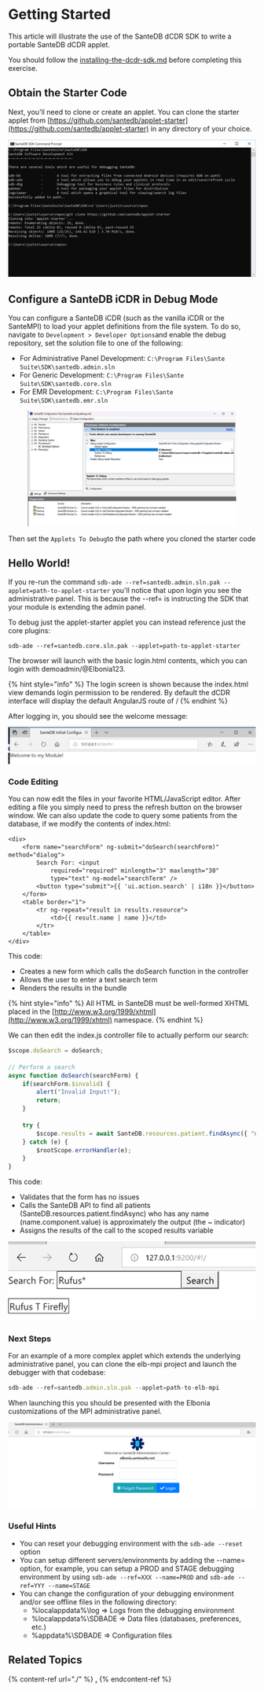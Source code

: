 # Getting Started

This article will illustrate the use of the SanteDB dCDR SDK to write a portable SanteDB dCDR applet.&#x20;

You should follow the [installing-the-dcdr-sdk.md](../../../../installation/installation-1/deployment/installing-software/disconnected-gateway/installing-the-dcdr-sdk.md "mention") before completing this exercise.

## Obtain the Starter Code

Next, you'll need to clone or create an applet. You can clone the starter applet from [https://github.com/santedb/applet-starter](https://github.com/santedb/applet-starter) in any directory of your choice.

![](<../../../../.gitbook/assets/image (193).png>)

## Configure a SanteDB iCDR in Debug Mode

You can configure a SanteDB iCDR (such as the vanilla iCDR or the SanteMPI) to load your applet definitions from the file system. To do so, navigate to `Development > Developer Options`and enable the debug repository, set the solution file to one of the following:

* For Administrative Panel Development: `C:\Program Files\Sante Suite\SDK\santedb.admin.sln`
* For Generic Development: `C:\Program Files\Sante Suite\SDK\santedb.core.sln`&#x20;
* For EMR Development: `C:\Program Files\Sante Suite\SDK\santedb.emr.sln`

<figure><img src="../../../../.gitbook/assets/image (544).png" alt=""><figcaption></figcaption></figure>

Then set the `Applets To Debug`to the path where you cloned the starter code

## Hello World!

If you re-run the command `sdb-ade --ref=santedb.admin.sln.pak --applet=path-to-applet-starter` you'll notice that upon login you see the administrative panel. This is because the --ref= is instructing the SDK that your module is extending the admin panel.

To debug just the applet-starter applet you can instead reference just the core plugins:

```
sdb-ade --ref=santedb.core.sln.pak --applet=path-to-applet-starter
```

The browser will launch with the basic login.html contents, which you can login with demoadmin/@Elbonia123.

{% hint style="info" %}
The login screen is shown because the index.html view demands login permission to be rendered. By default the dCDR interface will display the default AngularJS route of /
{% endhint %}

After logging in, you should see the welcome message:

![](<../../../../.gitbook/assets/image (192).png>)

### Code Editing

You can now edit the files in your favorite HTML/JavaScript editor. After editing a file you simply need to press the refresh button on the browser window. We can also update the code to query some patients from the database, if we modify the contents of index.html:

```markup
<div>
    <form name="searchForm" ng-submit="doSearch(searchForm)" method="dialog">
        Search For: <input 
            required="required" minlength="3" maxlength="30" 
            type="text" ng-model="searchTerm" />
        <button type="submit">{{ 'ui.action.search' | i18n }}</button>
    </form>
    <table border="1">
        <tr ng-repeat="result in results.resource">
            <td>{{ result.name | name }}</td>
        </tr>
    </table>
</div>
```

This code:

* Creates a new form which calls the doSearch function in the controller
* Allows the user to enter a text search term
* Renders the results in the bundle

{% hint style="info" %}
All HTML in SanteDB must be well-formed XHTML placed in the [http://www.w3.org/1999/xhtml](http://www.w3.org/1999/xhtml) namespace.
{% endhint %}

We can then edit the index.js controller file to actually perform our search:

```javascript
$scope.doSearch = doSearch;

// Perform a search 
async function doSearch(searchForm) {
    if(searchForm.$invalid) {
        alert("Invalid Input!");
        return;
    }

    try {
        $scope.results = await SanteDB.resources.patient.findAsync({ "name.component.value" : `~${$scope.searchTerm}` });
    } catch (e) {
        $rootScope.errorHandler(e);
    }
}
```

This code:

* Validates that the form has no issues
* Calls the SanteDB API to find all patients (SanteDB.resources.patient.findAsync) who has any name (name.component.value) is approximately the output (the \~ indicator)
* Assigns the results of the call to the scoped results variable

![](<../../../../.gitbook/assets/image (191).png>)

### Next Steps

For an example of a more complex applet which extends the underlying administrative panel, you can clone the elb-mpi project and launch the debugger with that codebase:

```javascript
sdb-ade --ref=santedb.admin.sln.pak --applet=path-to-elb-mpi
```

When launching this you should be presented with the Elbonia customizations of the MPI administrative panel.

![](<../../../../.gitbook/assets/image (195).png>)

### Useful Hints

* You can reset your debugging environment with the `sdb-ade --reset` option
* You can setup different servers/environments by adding the --name= option, for example, you can setup a PROD and STAGE debugging environment by using `sdb-ade --ref=XXX --name=PROD` and `sdb-ade --ref=YYY --name=STAGE`
* You can change the configuration of your debugging environment and/or see offline files in the following directory:
  * %localappdata%\log => Logs from the debugging environment
  * %localappdata%\SDBADE => Data files (databases, preferences, etc.)
  * %appdata%\SDBADE => Configuration files

## Related Topics

{% content-ref url="./" %}
[.](./)
{% endcontent-ref %}

